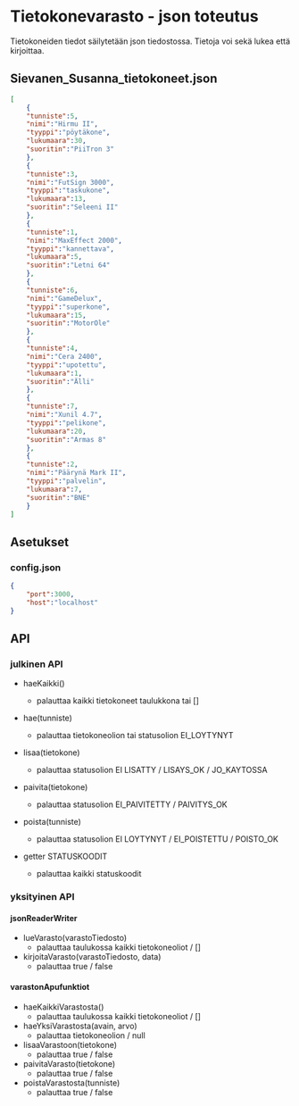 # Tietokonevarasto - json toteutus

Tietokoneiden tiedot säilytetään json tiedostossa. Tietoja voi sekä lukea että kirjoittaa.

## Sievanen_Susanna_tietokoneet.json

```json
[
    {
    "tunniste":5,
    "nimi":"Hirmu II",
    "tyyppi":"pöytäkone",
    "lukumaara":30,
    "suoritin":"PiiTron 3"
    },
    {
    "tunniste":3,
    "nimi":"FutSign 3000",
    "tyyppi":"taskukone",
    "lukumaara":13,
    "suoritin":"Seleeni II"
    },
    {
    "tunniste":1,
    "nimi":"MaxEffect 2000",
    "tyyppi":"kannettava",
    "lukumaara":5,
    "suoritin":"Letni 64"
    },
    {
    "tunniste":6,
    "nimi":"GameDelux",
    "tyyppi":"superkone",
    "lukumaara":15,
    "suoritin":"MotorOle"
    },
    {
    "tunniste":4,
    "nimi":"Cera 2400",
    "tyyppi":"upotettu",
    "lukumaara":1,
    "suoritin":"Älli"
    },
    {
    "tunniste":7,
    "nimi":"Xunil 4.7",
    "tyyppi":"pelikone",
    "lukumaara":20,
    "suoritin":"Armas 8"
    },
    {
    "tunniste":2,
    "nimi":"Päärynä Mark II",
    "tyyppi":"palvelin",
    "lukumaara":7,
    "suoritin":"BNE"
    }
]
```

## Asetukset

### config.json

```json
{
    "port":3000,
    "host":"localhost"
}
```

## API

### julkinen API
-   haeKaikki()
    -   palauttaa kaikki tietokoneet taulukkona tai []
-   hae(tunniste)
    -   palauttaa tietokoneolion tai statusolion EI_LOYTYNYT
-   lisaa(tietokone)
    -   palauttaa statusolion EI LISATTY / LISAYS_OK / JO_KAYTOSSA
-   paivita(tietokone)
    -   palauttaa statusolion EI_PAIVITETTY / PAIVITYS_OK
-   poista(tunniste)
    -   palauttaa statusolion EI LOYTYNYT / EI_POISTETTU / POISTO_OK

-   getter STATUSKOODIT
    -   palauttaa kaikki statuskoodit

### yksityinen API

#### jsonReaderWriter
-   lueVarasto(varastoTiedosto)
    -   palauttaa taulukossa kaikki tietokoneoliot / []
-   kirjoitaVarasto(varastoTiedosto, data)
    -   palauttaa true / false

#### varastonApufunktiot
-   haeKaikkiVarastosta()
    -   palauttaa taulukossa kaikki tietokoneoliot / []
-   haeYksiVarastosta(avain, arvo)
    -   palauttaa tietokoneolion / null
-   lisaaVarastoon(tietokone)
    -   palauttaa true / false
-   paivitaVarasto(tietokone)
    -   palauttaa true / false
-   poistaVarastosta(tunniste)
    -   palauttaa true / false